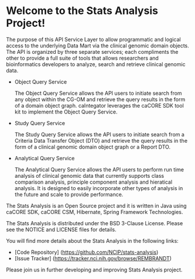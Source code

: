 Welcome to the Stats Analysis Project!
=====================================

The purpose of this API Service Layer to allow programmatic and logical access to the underlying Data Mart via the clinical genomic domain objects.  The API is organized by three separate services; each compliments the other to provide a full suite of tools that allows researchers and bioinformatics developers to analyze, search and retrieve clinical genomic data.

* Object Query Service
  
  The Object Query Service allows the API users to initiate search from any object within the CG-OM and retrieve the query results in the form of a domain object graph.  caIntegator leverages the caCORE SDK tool kit to implement the Object Query Service.
  
* Study Query Service

  The Study Query Service allows the API users to initiate search from a Criteria Data Transfer Object (DTO) and retrieve the query results in the form of a clinical genomic domain object graph or a Report DTO. 

* Analytical Query Service

  The Analytical Query Service allows the API users to perform run time analysis of clinical genomic data that currently supports class comparison analysis, principle component analysis and hieratical analysis.  It is designed to easily incorporate other types of analysis in the future and scale to provide performance.

The Stats Analysis is an Open Source project and it is written in Java using caCORE SDK, caCORE CSM, Hibernate, Spring Framework Technologies.

The Stats Analysis is distributed under the BSD 3-Clause License.
Please see the NOTICE and LICENSE files for details.

You will find more details about the Stats Analysis in the following links:
 * [Code Repository] (https://github.com/NCIP/stats-analysis)
 * [Issue Tracker] (https://tracker.nci.nih.gov/browse/REMBRANDT)
 
Please join us in further developing and improving Stats Analysis project.

